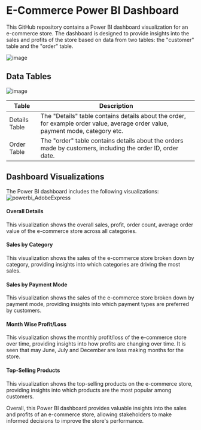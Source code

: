 # E-Commerce Power BI Dashboard
This GitHub repository contains a Power BI dashboard visualization for an e-commerce store. The dashboard is designed to provide insights into the sales and profits of the store based on data from two tables: the "customer" table and the "order" table.

![image](https://user-images.githubusercontent.com/32951163/226482010-882ac98c-9120-409e-aab6-ab5562741da9.png)

## Data Tables

![image](https://user-images.githubusercontent.com/32951163/226482239-62b83f00-7609-4954-86b7-f045c6676301.png)

| Table | Description |
|---|---|
| Details Table | The "Details" table contains details about the order, for example order value, average order value, payment mode, category etc. |
| Order Table | The "order" table contains details about the orders made by customers, including the order ID, order date. |


## Dashboard Visualizations
The Power BI dashboard includes the following visualizations:
![powerbi_AdobeExpress](https://user-images.githubusercontent.com/32951163/226486664-14f903fd-9793-4766-8cc3-a3a795439bc2.gif)
#### Overall Details
This visualization shows the overall sales, profit, order count, average order value of the e-commerce store across all categories.

#### Sales by Category
This visualization shows the sales of the e-commerce store broken down by category, providing insights into which categories are driving the most sales.

#### Sales by Payment Mode
This visualization shows the sales of the e-commerce store broken down by payment mode, providing insights into which payment types are preferred by customers.

#### Month Wise Profit/Loss
This visualization shows the monthly profit/loss of the e-commerce store over time, providing insights into how profits are changing over time. It is seen that may June, July and December are loss making months for the store.

#### Top-Selling Products
This visualization shows the top-selling products on the e-commerce store, providing insights into which products are the most popular among customers.

Overall, this Power BI dashboard provides valuable insights into the sales and profits of an e-commerce store, allowing stakeholders to make informed decisions to improve the store's performance.
